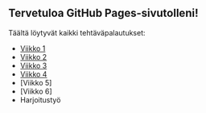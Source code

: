 
## Tervetuloa GitHub Pages-sivutolleni!
Täältä löytyvät kaikki tehtäväpalautukset:
- [Viikko 1](vko1/index.html)
- [Viikko 2](viikko2.md)
- [Viikko 3](vko3/dist/index.html)
- [Viikko 4](vko4/index.html) 
- [Viikko 5]
- [Viikko 6]
- Harjoitustyö
